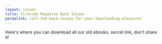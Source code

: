 ```yaml
---
layout: issues
title: Fireside Magazine Back Issues
permalink: /all-the-back-issues-for-your-downloading-pleasure/
---
```


Here's where you can download all our old ebooks. secret link, don't share it!
